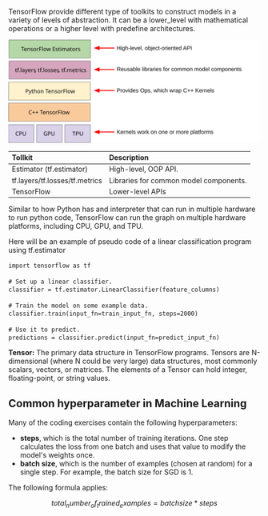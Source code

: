 TensorFlow provide different type of toolkits to construct models in a variety of levels of abstraction. It can be a lower_level  with mathematical operations or a higher level with predefine architectures.

![009_TFHierarchy](../images/009_TFHierarchy.svg)


| Tollkit                           | Description                            |
|:----------------------------------|:---------------------------------------|
| Estimator (tf.estimator)	        | High-level, OOP API.                   |
| tf.layers/tf.losses/tf.metrics	| Libraries for common model components. |
| TensorFlow	                    | Lower-level APIs                       |


Similar to how Python has and interpreter that can run in multiple hardware to run python code, TensorFlow can run the graph on multiple hardware platforms, including CPU, GPU, and TPU.


Here will be an example of pseudo code of a linear classification program using tf.estimator

```
import tensorflow as tf

# Set up a linear classifier.
classifier = tf.estimator.LinearClassifier(feature_columns)

# Train the model on some example data.
classifier.train(input_fn=train_input_fn, steps=2000)

# Use it to predict.
predictions = classifier.predict(input_fn=predict_input_fn)
```

>
**Tensor:** 
The primary data structure in TensorFlow programs. Tensors are N-dimensional (where N could be very large) data structures, most commonly scalars, vectors, or matrices. The elements of a Tensor can hold integer, floating-point, or string values.

## Common hyperparameter in Machine Learning

Many of the coding exercises contain the following hyperparameters:

* **steps**, which is the total number of training iterations. One step calculates the loss from one batch and uses that value to modify the model's weights once.
* **batch size**, which is the number of examples (chosen at random) for a single step. For example, the batch size for SGD is 1.

The following formula applies:

$$
total_number_of_trained_examples = batch size * steps
$$


